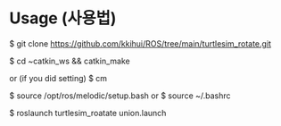 # Usage (사용법)

$ git clone https://github.com/kkihui/ROS/tree/main/turtlesim_rotate.git

$ cd ~catkin_ws && catkin_make

or (if you did setting)
$ cm

$ source /opt/ros/melodic/setup.bash
or
$ source ~/.bashrc

$ roslaunch turtlesim_roatate union.launch
